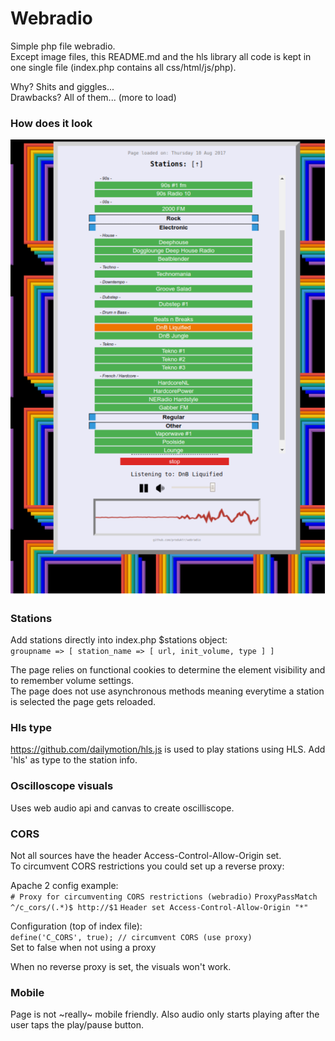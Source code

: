 # Webradio
Simple php file webradio.  
Except image files, this README.md and the hls library all code is kept in one single file (index.php contains all css/html/js/php).  

Why? Shits and giggles...  
Drawbacks? All of them... (more to load)

### How does it look

![preview](preview.png)  

### Stations
Add stations directly into index.php $stations object:  
    `groupname => [ station_name => [ url, init_volume, type ] ]`  

The page relies on functional cookies to determine the element visibility and to remember volume settings.  
The page does not use asynchronous methods meaning everytime a station is selected the page gets reloaded.

### Hls type
https://github.com/dailymotion/hls.js is used to play stations using HLS. Add 'hls' as type to the station info.  

### Oscilloscope visuals
Uses web audio api and canvas to create oscilliscope.  

### CORS
Not all sources have the header Access-Control-Allow-Origin set.  
To circumvent CORS restrictions you could set up a reverse proxy:  

Apache 2 config example:  
	`# Proxy for circumventing CORS restrictions (webradio)`
	`ProxyPassMatch ^/c_cors/(.*)$ http://$1`
	`Header set Access-Control-Allow-Origin "*"`

Configuration (top of index file):  
	`define('C_CORS', true); // circumvent CORS (use proxy)`  
Set to false when not using a proxy  

When no reverse proxy is set, the visuals won't work.

### Mobile
Page is not ~really~ mobile friendly. 
Also audio only starts playing after the user taps the play/pause button.  


